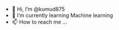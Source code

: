- 👋 Hi, I’m @kumud875
- 🌱 I’m currently learning Machine learning 
- 📫 How to reach me ...

<!---
kumud875/kumud875 is a ✨ special ✨ repository because its `README.md` (this file) appears on your GitHub profile.
You can click the Preview link to take a look at your changes.
--->
